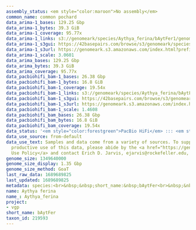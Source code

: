 ```yaml
---
assembly_status: <em style="color:maroon">No assembly</em>
common_name: common pochard
data_arima-1_bases: 129.25 Gbp
data_arima-1_bytes: 39.3 GiB
data_arima-1_coverage: 95.77x
data_arima-1_links: s3://genomeark/species/Aythya_ferina/bAytFer1/genomic_data/arima/<br>
data_arima-1_s3gui: https://42basepairs.com/browse/s3/genomeark/species/Aythya_ferina/bAytFer1/genomic_data/arima/
data_arima-1_s3url: https://genomeark.s3.amazonaws.com/index.html?prefix=species/Aythya_ferina/bAytFer1/genomic_data/arima/
data_arima-1_scale: 3.0601
data_arima_bases: 129.25 Gbp
data_arima_bytes: 39.3 GiB
data_arima_coverage: 95.77x
data_pacbiohifi_bam-1_bases: 26.38 Gbp
data_pacbiohifi_bam-1_bytes: 16.8 GiB
data_pacbiohifi_bam-1_coverage: 19.54x
data_pacbiohifi_bam-1_links: s3://genomeark/species/Aythya_ferina/bAytFer1/genomic_data/pacbio_hifi/<br>
data_pacbiohifi_bam-1_s3gui: https://42basepairs.com/browse/s3/genomeark/species/Aythya_ferina/bAytFer1/genomic_data/pacbio_hifi/
data_pacbiohifi_bam-1_s3url: https://genomeark.s3.amazonaws.com/index.html?prefix=species/Aythya_ferina/bAytFer1/genomic_data/pacbio_hifi/
data_pacbiohifi_bam-1_scale: 1.4608
data_pacbiohifi_bam_bases: 26.38 Gbp
data_pacbiohifi_bam_bytes: 16.8 GiB
data_pacbiohifi_bam_coverage: 19.54x
data_status: '<em style="color:forestgreen">PacBio HiFi</em> ::: <em style="color:forestgreen">Arima</em>'
data_use_source: from-default
data_use_text: Samples and data come from a variety of sources. To support fair and
  productive use of this data, please abide by the <a href="https://genome10k.soe.ucsc.edu/data-use-policies/">Data
  Use Policy</a> and contact Erich D. Jarvis, ejarvis@rockefeller.edu, with any questions.
genome_size: 1349640000
genome_size_display: 1.35 Gbp
genome_size_method: GoaT
last_raw_data: 1689689825
last_updated: 1689689825
metadata: species:<br>&nbsp;&nbsp;short_name:&nbsp;bAytFer<br>&nbsp;&nbsp;name:&nbsp;Aythya&nbsp;ferina<br>&nbsp;&nbsp;taxon_id:&nbsp;219593<br>&nbsp;&nbsp;common_name:&nbsp;common&nbsp;pochard<br>&nbsp;&nbsp;order:<br>&nbsp;&nbsp;&nbsp;&nbsp;name:&nbsp;Anseriformes<br>&nbsp;&nbsp;family:<br>&nbsp;&nbsp;&nbsp;&nbsp;name:&nbsp;Anatidae<br>&nbsp;&nbsp;individuals:<br>&nbsp;&nbsp;&nbsp;&nbsp;-&nbsp;short_name:&nbsp;bAytFer1<br>&nbsp;&nbsp;&nbsp;&nbsp;&nbsp;&nbsp;biosample_id:&nbsp;SAMEA112468034<br>&nbsp;&nbsp;&nbsp;&nbsp;&nbsp;&nbsp;sex:&nbsp;female<br>&nbsp;&nbsp;genome_size:&nbsp;1349640000<br>&nbsp;&nbsp;genome_size_method:&nbsp;GoaT<br>&nbsp;&nbsp;project:&nbsp;[&nbsp;vgp&nbsp;]<br>
name: Aythya ferina
name_: Aythya_ferina
project:
- vgp
short_name: bAytFer
taxon_id: 219593
---
```

